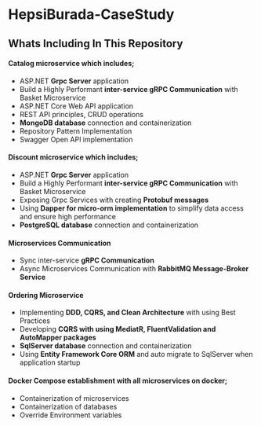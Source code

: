 # HepsiBurada-CaseStudy


## Whats Including In This Repository

#### Catalog microservice which includes; 
* ASP.NET **Grpc Server** application
* Build a Highly Performant **inter-service gRPC Communication** with Basket Microservice
* ASP.NET Core Web API application 
* REST API principles, CRUD operations
* **MongoDB database** connection and containerization
* Repository Pattern Implementation
* Swagger Open API implementation	

#### Discount microservice which includes;
* ASP.NET **Grpc Server** application
* Build a Highly Performant **inter-service gRPC Communication** with Basket Microservice
* Exposing Grpc Services with creating **Protobuf messages**
* Using **Dapper for micro-orm implementation** to simplify data access and ensure high performance
* **PostgreSQL database** connection and containerization

#### Microservices Communication
* Sync inter-service **gRPC Communication**
* Async Microservices Communication with **RabbitMQ Message-Broker Service**


#### Ordering Microservice
* Implementing **DDD, CQRS, and Clean Architecture** with using Best Practices
* Developing **CQRS with using MediatR, FluentValidation and AutoMapper packages**
* **SqlServer database** connection and containerization
* Using **Entity Framework Core ORM** and auto migrate to SqlServer when application startup
	

#### Docker Compose establishment with all microservices on docker;
* Containerization of microservices
* Containerization of databases
* Override Environment variables
